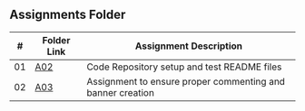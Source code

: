 
##  Assignments Folder

|   #   | Folder Link | Assignment Description |
| :---: | ----------- | ---------------------- |
|    01   |  [A02](https://github.com/adikarimadhav21/3013-Algorithms-Adhikari/tree/main/Assignments/A02)| Code Repository setup and test README files|  
|    02  |  [A03](https://github.com/adikarimadhav21/3013-Algorithms-Adhikari/tree/main/Assignments/A03)| Assignment to ensure proper commenting and banner creation|                              



